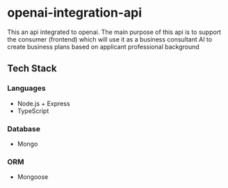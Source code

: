 # openai-integration-api

This an api integrated to openai.
The main purpose of this api is to support the consumer (frontend) which will use it as a business consultant AI to create business plans based on applicant professional background

## Tech Stack

### Languages
- Node.js + Express
- TypeScript

### Database
- Mongo

### ORM
- Mongoose
